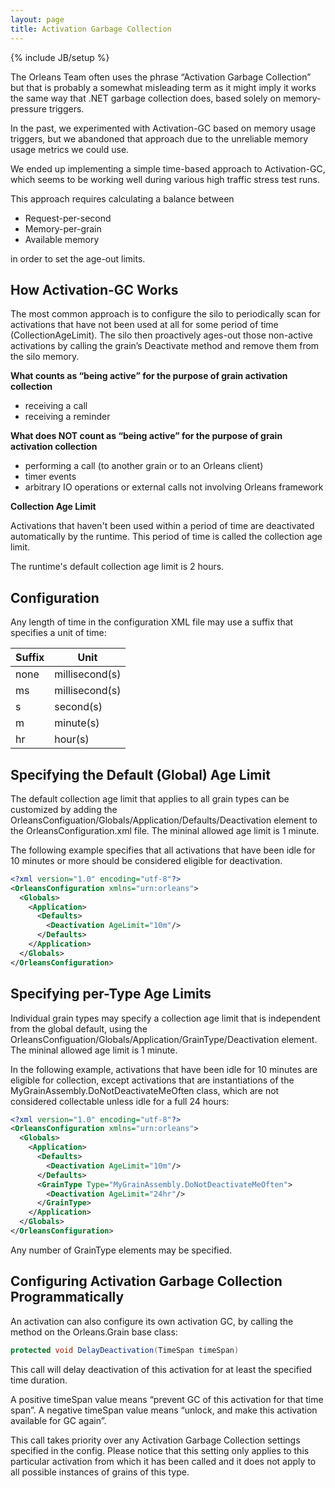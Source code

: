 ```yaml
---
layout: page
title: Activation Garbage Collection
---
```

{% include JB/setup %}

The Orleans Team often uses the phrase “Activation Garbage Collection” but that is probably a somewhat misleading term as it might imply it works the same way that .NET garbage collection does, based solely on memory-pressure triggers.

 In the past, we experimented with Activation-GC based on memory usage triggers, but we abandoned that approach due to the unreliable memory usage metrics we could use. 

 We ended up implementing a simple time-based approach to Activation-GC, which seems to be working well during various high traffic stress test runs.

 This approach requires calculating a balance between 

* Request-per-second 
* Memory-per-grain
* Available memory

in order to set the age-out limits.

## How Activation-GC Works
The most common approach is to configure the silo to periodically scan for activations that have not been used at all for some period of time (CollectionAgeLimit). The silo then proactively ages-out those non-active activations by calling the grain’s Deactivate method and remove them from the silo memory. 

**What counts as “being active” for the purpose of grain activation collection**

* receiving a call 
* receiving a reminder

**What does NOT count as “being active” for the purpose of grain activation collection**

* performing a call (to another grain or to an Orleans client)
* timer events 
* arbitrary IO operations or external calls not involving Orleans framework

**Collection Age Limit**

Activations that haven't been used within a period of time are deactivated automatically by the runtime. This period of time is called the collection age limit. 

 The runtime's default collection age limit is 2 hours. 

## Configuration

Any length of time in the configuration XML file may use a suffix that specifies a unit of time:

Suffix      |     Unit 
------------- | -------------
none  | millisecond(s)  
ms    | millisecond(s)  
s     | second(s)  
m     | minute(s)  
hr    | hour(s)  



## Specifying the Default (Global) Age Limit

The default collection age limit that applies to all grain types can be customized by adding the OrleansConfiguation/Globals/Application/Defaults/Deactivation element to the OrleansConfiguration.xml file. 
The mininal allowed age limit is 1 minute.

The following example specifies that all activations that have been idle for 10 minutes or more should be considered eligible for deactivation.

``` xml
<?xml version="1.0" encoding="utf-8"?>
<OrleansConfiguration xmlns="urn:orleans">
  <Globals>
    <Application>
      <Defaults>
        <Deactivation AgeLimit="10m"/>
      </Defaults>
    </Application>
  </Globals>
</OrleansConfiguration>
```

## Specifying per-Type Age Limits

Individual grain types may specify a collection age limit that is independent from the global default, using the OrleansConfiguation/Globals/Application/GrainType/Deactivation element. The mininal allowed age limit is 1 minute.

In the following example, activations that have been idle for 10 minutes are eligible for collection, except activations that are instantiations of the MyGrainAssembly.DoNotDeactivateMeOften class, which are not considered collectable unless idle for a full 24 hours:


``` xml
<?xml version="1.0" encoding="utf-8"?>
<OrleansConfiguration xmlns="urn:orleans">
  <Globals>
    <Application>
      <Defaults>
        <Deactivation AgeLimit="10m"/>
      </Defaults>
      <GrainType Type="MyGrainAssembly.DoNotDeactivateMeOften">
        <Deactivation AgeLimit="24hr"/>
      </GrainType>
    </Application>
  </Globals>
</OrleansConfiguration>
```

 Any number of GrainType elements may be specified.

## Configuring Activation Garbage Collection Programmatically

An activation can also configure its own activation GC, by calling the method on the Orleans.Grain base class:

``` csharp
protected void DelayDeactivation(TimeSpan timeSpan)
```

This call will delay deactivation of this activation for at least the specified time duration.

A positive <c>timeSpan</c> value means “prevent GC of this activation for that time span”.
A negative <c>timeSpan</c> value means “unlock, and make this activation available for GC again”.

This call takes priority over any Activation Garbage Collection settings specified in the config.
Please notice that this setting only applies to this particular activation from which it has been called and it does not apply to all possible instances of grains of this type.
